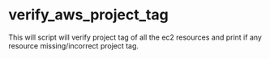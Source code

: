 # verify_aws_project_tag

This will script will verify project tag of all the ec2 resources and print if any resource missing/incorrect project tag.
